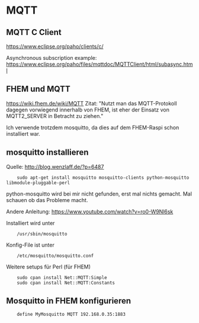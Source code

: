 # MQTT

## MQTT C Client
https://www.eclipse.org/paho/clients/c/

Asynchronous subscription example:
https://www.eclipse.org/paho/files/mqttdoc/MQTTClient/html/subasync.html

## FHEM und MQTT
https://wiki.fhem.de/wiki/MQTT
Zitat: "Nutzt man das MQTT-Protokoll dagegen vorwiegend innerhalb von FHEM, ist eher der Einsatz von MQTT2_SERVER in Betracht zu ziehen." 

Ich verwende trotzdem mosquitto, da dies auf dem FHEM-Raspi schon installiert war. 


## mosquitto installieren
Quelle: http://blog.wenzlaff.de/?p=6487

        sudo apt-get install mosquitto mosquitto-clients python-mosquitto libmodule-pluggable-perl

python-mosquitto wird bei mir nicht gefunden, erst mal nichts gemacht. Mal schauen ob das Probleme macht.
        
Andere Anleitung: https://www.youtube.com/watch?v=ro0-W9Nl6sk

Installiert wird unter 

        /usr/sbin/mosquitto
        
Konfig-File ist unter 

        /etc/mosquitto/mosquitto.conf

Weitere setups für Perl (für FHEM)

        sudo cpan install Net::MQTT:Simple
        sudo cpan install Net::MQTT:Constants
        
## Mosquitto in FHEM konfigurieren

        define MyMosquitto MQTT 192.168.0.35:1883
 

        
